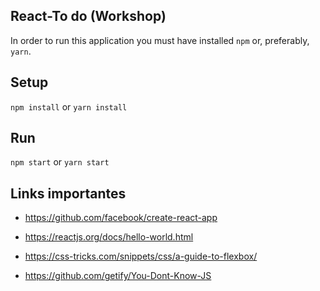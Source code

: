 ## React-To do (Workshop)

In order to run this application you must have installed `npm` or, preferably, `yarn`.

## Setup

`npm install` or `yarn install`

## Run

`npm start` or `yarn start`

## Links importantes

- https://github.com/facebook/create-react-app

- https://reactjs.org/docs/hello-world.html

- https://css-tricks.com/snippets/css/a-guide-to-flexbox/

- https://github.com/getify/You-Dont-Know-JS
